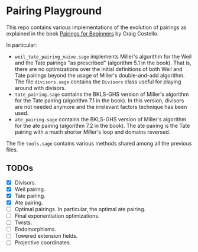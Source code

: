# Pairing Playground

This repo contains various implementations of the evolution of pairings as explained in the book [Pairings for Beginners](https://static1.squarespace.com/static/5fdbb09f31d71c1227082339/t/5ff394720493bd28278889c6/1609798774687/PairingsForBeginners.pdf) by Craig Costello.

In particular:
- `weil_tate_pairing_naive.sage` implements Miller's algorithm for the Weil and the Tate pairings "as prescribed" (algorithm 5.1 in the book). That is, there are no optimizations over the initial definitions of both Weil and Tate pairings beyond the usage of Miller's double-and-add algorithm. The file `divisors.sage` contains the `Divisors` class useful for playing around with divisors.
- `tate_pairing.sage` contains the BKLS-GHS version of Miller's algorithm for the Tate pairing (algorithm 7.1 in the book). In this version, divisors are not needed anymore and the irrelevant factors technique has been used.
- `ate_pairing.sage` contains the BKLS-GHS version of Miller's algorithm for the ate pairing (algorithm 7.2 in the book). The ate pairing is the Tate pairing with a much shorter Miller's loop and domains reversed.

The file `tools.sage` contains various methods shared among all the previous files.

## TODOs

- [x] Divisors.
- [x] Weil pairing.
- [x] Tate pairing.
- [x] Ate pairing.
- [ ] Optimal pairings. In particular, the optimal ate pairing.
- [ ] Final exponentiation optimizations.
- [ ] Twists.
- [ ] Endomorphisms.
- [ ] Towered extension fields.
- [ ] Projective coordinates.